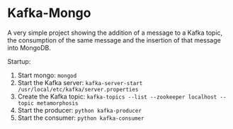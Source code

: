 # Kafka-Mongo

A very simple project showing the addition of a message to a Kafka topic, the consumption of the same message and the insertion of that message into MongoDB.

Startup:
1. Start mongo: ```mongod```
2. Start the Kafka server: ```kafka-server-start /usr/local/etc/kafka/server.properties```
3. Create the Kafka topic: ```kafka-topics --list --zookeeper localhost --topic metamorphosis```
4. Start the producer: ```python kafka-producer```
5. Start the consumer: ```python kafka-consumer```
